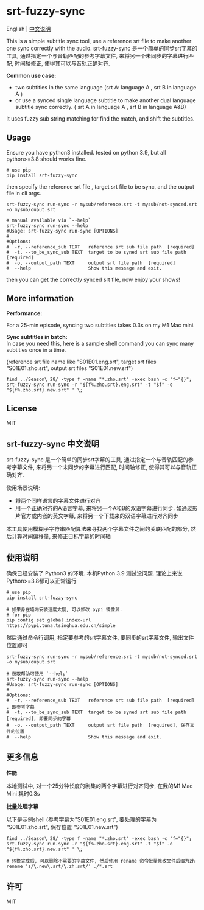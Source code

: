 # srt-fuzzy-sync

English | [中文说明](https://github.com/Colin-XKL/srt-fuzzy-sync#srt-fuzzy-sync-%E4%B8%AD%E6%96%87%E8%AF%B4%E6%98%8E)

This is a simple subtitle sync tool, use a reference srt file to make another one sync correctly with the audio.
srt-fuzzy-sync 是一个简单的同步srt字幕的工具, 通过指定一个与音轨匹配的参考字幕文件, 来将另一个未同步的字幕进行匹配,
时间轴修正, 使得其可以与音轨正确对齐.

**Common use case:**

- two subtitles in the same language  (srt A: language A , srt B in language A )
- or use a synced single
  language subtitle to make another dual language subtitle sync correctly. ( srt A in language A , srt B in language
  A&B)

It uses fuzzy sub string matching for find the match, and shift the subtitles.

## Usage

Ensure you have python3 installed. tested on python 3.9, but all python>=3.8 should works fine.

```shell
# use pip 
pip install srt-fuzzy-sync
```

then specify the reference srt file , target srt file to be sync, and the output file in cli args.

```shell
srt-fuzzy-sync run-sync -r mysub/reference.srt -t mysub/not-synced.srt -o mysub/ouput.srt

# manual available via `--help`
srt-fuzzy-sync run-sync --help
#Usage: srt-fuzzy-sync run-sync [OPTIONS]
#
#Options:
#  -r, --reference_sub TEXT   reference srt sub file path  [required]
#  -t, --to_be_sync_sub TEXT  target to be syned srt sub file path  [required]
#  -o, --output_path TEXT     output srt file path  [required]
#  --help                     Show this message and exit.
```

then you can get the correctly synced srt file, now enjoy your shows!

## More information

**Performance:**

For a 25-min episode, syncing two subtitles takes 0.3s on my M1 Mac mini.

**Sync subtitles in batch:**  
In case you need this, here is a sample shell command you can sync many subtitles once in a time.

(reference srt file name like "S01E01.eng.srt", target srt files "S01E01.zho.srt", output srt files "S01E01.new.srt")

```shell
find ../Season\ 28/ -type f -name "*.zho.srt" -exec bash -c 'f="{}"; srt-fuzzy-sync run-sync -r "${f%.zho.srt}.eng.srt" -t "$f" -o "${f%.zho.srt}.new.srt" ' \;
```

## License

MIT

## srt-fuzzy-sync 中文说明

srt-fuzzy-sync 是一个简单的同步srt字幕的工具, 通过指定一个与音轨匹配的参考字幕文件, 来将另一个未同步的字幕进行匹配,
时间轴修正, 使得其可以与音轨正确对齐.

使用场景说明:

- 将两个同样语言的字幕文件进行对齐
- 用一个正确对齐的A语言字幕, 来将另一个A和B的双语字幕进行同步. 如通过影片官方或内嵌的英文字幕, 来将另一个下载来的双语字幕进行对齐同步

本工具使用模糊子字符串匹配算法来寻找两个字幕文件之间的关联匹配的部分, 然后计算时间偏移量, 来修正目标字幕的时间轴

## 使用说明

确保已经安装了 Python3 的环境. 本机Python 3.9 测试没问题. 理论上来说Python>=3.8都可以正常运行

```shell
# use pip 
pip install srt-fuzzy-sync

# 如果身在墙内安装速度太慢, 可以修改 pypi 镜像源. 
# for pip
pip config set global.index-url https://pypi.tuna.tsinghua.edu.cn/simple

```

然后通过命令行调用, 指定要参考的srt字幕文件, 要同步的srt字幕文件, 输出文件位置即可

```shell
srt-fuzzy-sync run-sync -r mysub/reference.srt -t mysub/not-synced.srt -o mysub/ouput.srt

# 获取帮助可使用 `--help`
srt-fuzzy-sync run-sync --help
#Usage: srt-fuzzy-sync run-sync [OPTIONS]
#
#Options:
#  -r, --reference_sub TEXT   reference srt sub file path  [required]  , 即参考字幕
#  -t, --to_be_sync_sub TEXT  target to be syned srt sub file path  [required], 即要同步的字幕
#  -o, --output_path TEXT     output srt file path  [required], 保存文件的位置
#  --help                     Show this message and exit.
```

## 更多信息

**性能**

本地测试中, 对一个25分钟长度的剧集的两个字幕进行对齐同步, 在我的M1 Mac Mini 耗时0.3s

**批量处理字幕**

以下是示例shell
(参考字幕为"S01E01.eng.srt", 要处理的字幕为 "S01E01.zho.srt", 保存位置 "S01E01.new.srt")

```shell
find ../Season\ 28/ -type f -name "*.zho.srt" -exec bash -c 'f="{}"; srt-fuzzy-sync run-sync -r "${f%.zho.srt}.eng.srt" -t "$f" -o "${f%.zho.srt}.new.srt" ' \;

# 转换完成后, 可以删除不需要的字幕文件, 然后使用 rename 命令批量修改文件后缀为zh
rename 's/\.new\.srt/\.zh.srt/' ./*.srt
```

## 许可

MIT